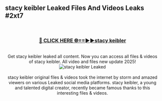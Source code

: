 ## stacy keibler Leaked Files And Videos Leaks #2xt7
<br>
<div align="center">
<h3><a href="https://watchclip.my.id/stacy keibler" rel="nofollow">🔴 CLICK HERE 🌐==►►stacy keibler</a></h3>
<br>
Get stacy keibler leaked all content. Now you can access all files & videos of stacy keibler. All video and files new update 2025!
<br>
<a href="https://watchclip.my.id/stacy keibler" rel="nofollow" data-target="animated-image.originalLink"><img src="https://i.ibb.co.com/WyWwxjT/player-gif2.gif" alt="stacy keibler Leaked" style="max-width: 100%; display: inline-block;" data-target="animated-image.originalImage"></a>
<br><br>
stacy keibler original files & videos took the internet by storm and amazed viewers on various Leaked social media platforms. stacy keibler, a young and talented digital creator, recently became famous thanks to this interesting files & videos.
</div>
<br>